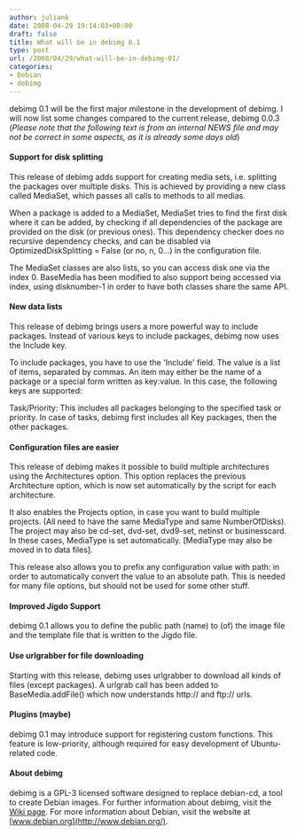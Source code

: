 ```yaml
---
author: juliank
date: 2008-04-29 19:14:03+00:00
draft: false
title: What will be in debimg 0.1
type: post
url: /2008/04/29/what-will-be-in-debimg-01/
categories:
- Debian
- debimg
---
```


debimg 0.1 will be the first major milestone in the development of debimg. I will now list some changes compared to the current release, debimg 0.0.3 (_Please note that the following text is from an internal NEWS file and may not be correct in some aspects, as it is already some days old_)


#### Support for disk splitting


This release of debimg adds support for creating media sets, i.e. splitting the packages over multiple disks. This is achieved by providing a new class called MediaSet, which passes all calls to methods to all medias.

When a package is added to a MediaSet, MediaSet tries to find the first disk where it can be added, by checking if all dependencies of the package are provided on the disk (or previous ones). This dependency checker does no recursive dependency checks, and can be disabled via OptimizedDiskSplitting = False (or no, n, 0...) in the configuration file.

The MediaSet classes are also lists, so you can access disk one via the index 0. BaseMedia has been modified to also support being accessed via index, using disknumber-1 in order to have both classes share the same API.


#### New data lists


This release of debimg brings users a more powerful way to include packages. Instead of various keys to include packages, debimg now uses the Include key.

To include packages, you have to use the 'Include' field. The value is a list of items, separated by commas. An item may either be the name of a package or a special form written as key:value. In this case, the following keys are supported:



Task/Priority:
This includes all packages belonging to the specified task or priority. In
case of tasks, debimg first includes all Key packages, then the other
packages.





#### Configuration files are easier


This release of debimg makes it possible to build multiple architectures using the Architectures option. This option replaces the previous Architecture option, which is now set automatically by the script for each architecture.

It also enables the Projects option, in case you want to build multiple projects. (All need to have the same MediaType and same NumberOfDisks). The project may also be cd-set, dvd-set, dvd9-set, netinst or businesscard. In these cases, MediaType is set automatically. [MediaType may also be moved in to data files].

This release also allows you to prefix any configuration value with path: in order to automatically convert the value to an absolute path. This is needed for many file options, but should not be used for some other stuff.


#### Improved Jigdo Support


debimg 0.1 allows you to define the public path (name) to (of) the image file and the template file that is written to the Jigdo file.


#### Use urlgrabber for file downloading


Starting with this release, debimg uses urlgrabber to download all kinds of files (except packages). A urlgrab call has been added to BaseMedia.addFile() which now understands http:// and ftp:// urls.


#### Plugins (maybe)


debimg 0.1 may introduce support for registering custom functions. This feature is low-priority, although required for easy development of Ubuntu-related code.


#### About debimg


debimg is a GPL-3 licensed software designed to replace debian-cd, a tool to create Debian images. For further information about debimg, visit the [Wiki page](http://wiki.debian.org/DebImg). For more information about Debian, visit the website at [www.debian.org](http://www.debian.org/).
